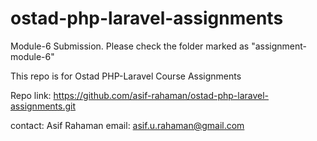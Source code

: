 # ostad-php-laravel-assignments

Module-6 Submission. Please check the folder marked as "assignment-module-6"

This repo is for Ostad PHP-Laravel Course Assignments

Repo link: https://github.com/asif-rahaman/ostad-php-laravel-assignments.git

contact:
Asif Rahaman
email: asif.u.rahaman@gmail.com
